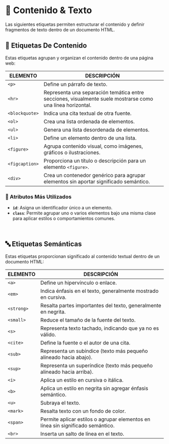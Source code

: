# 📌 Contenido & Texto
Las siguientes etiquetas permiten estructurar el contenido y definir fragmentos de texto dentro de un documento HTML.

## 📝 Etiquetas De Contenido
Estas etiquetas agrupan y organizan el contenido dentro de una página web:

<div align="center">
  
| ELEMENTO | DESCRIPCIÓN |
|---|---|
| `<p>` | Define un párrafo de texto. |
| `<hr>` | Representa una separación temática entre secciones, visualmente suele mostrarse como una línea horizontal. |
| `<blockquote>` | Indica una cita textual de otra fuente. |
| `<ol>` | Crea una lista ordenada de elementos. |
| `<ul>` | Genera una lista desordenada de elementos. |
| `<li>` | Define un elemento dentro de una lista. |
| `<figure>` | Agrupa contenido visual, como imágenes, gráficos o ilustraciones. |
| `<figcaption>` | Proporciona un título o descripción para un elemento `<figure>`. |
| `<div>` | Crea un contenedor genérico para agrupar elementos sin aportar significado semántico. |
</div>

### 📌 Atributos Más Utilizados

- **`id`**: Asigna un identificador único a un elemento.  
- **`class`**: Permite agrupar uno o varios elementos bajo una misma clase para aplicar estilos o comportamientos comunes.
<br/>

## 🔤 Etiquetas Semánticas
Estas etiquetas proporcionan significado al contenido textual dentro de un documento HTML:

<div align="center">
  
| ELEMENTO | DESCRIPCIÓN |
|---|---|
| `<a>` | Define un hipervínculo o enlace. |
| `<em>` | Indica énfasis en el texto, generalmente mostrado en cursiva. |
| `<strong>` | Resalta partes importantes del texto, generalmente en negrita. |
| `<small>` | Reduce el tamaño de la fuente del texto. |
| `<s>` | Representa texto tachado, indicando que ya no es válido. |
| `<cite>` | Define la fuente o el autor de una cita. |
| `<sub>` | Representa un subíndice (texto más pequeño alineado hacia abajo). |
| `<sup>` | Representa un superíndice (texto más pequeño alineado hacia arriba). |
| `<i>` | Aplica un estilo en cursiva o itálica. |
| `<b>` | Aplica un estilo en negrita sin agregar énfasis semántico. |
| `<u>` | Subraya el texto. |
| `<mark>` | Resalta texto con un fondo de color. |
| `<span>` | Permite aplicar estilos o agrupar elementos en línea sin significado semántico. |
| `<br>` | Inserta un salto de línea en el texto. |
</div>
